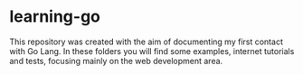 # learning-go

This repository was created with the aim of documenting my first contact with Go Lang. In these folders you will find some examples, internet tutorials and tests, focusing mainly on the web development area.